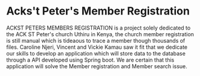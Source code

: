 # Acks't Peter's Member Registration
ACKST PETERS MEMBERS REGISTRATION is a project solely dedicated to the ACK ST Peter's church Uthiru in Kenya, the church member registration is still manual which is tideaous to trace a member though thousands of files. Caroline Njeri, Vincent and Vickie Kamau saw it fit that we dedicate our skills to develop an application which will store data to the database through a API developed using Spring boot. We are certain that this application will solve the Member registration and Member search issue.
